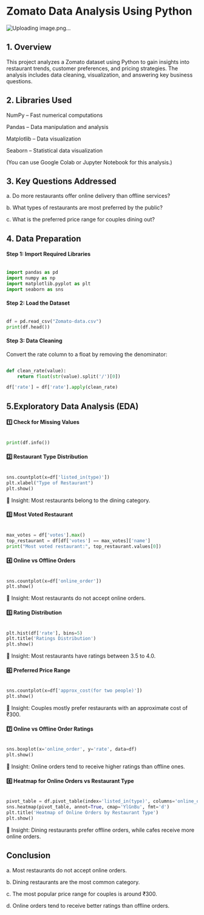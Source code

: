 # Zomato Data Analysis Using Python
![Uploading image.png…]()


## 1. Overview
This project analyzes a Zomato dataset using Python to gain insights into restaurant trends, customer preferences, and pricing strategies. The analysis includes data cleaning, visualization, and answering key business questions.


## 2. Libraries Used
NumPy – Fast numerical computations

Pandas – Data manipulation and analysis

Matplotlib – Data visualization

Seaborn – Statistical data visualization

(You can use Google Colab or Jupyter Notebook for this analysis.)


## 3. Key Questions Addressed
a. Do more restaurants offer online delivery than offline services?

b. What types of restaurants are most preferred by the public?

c. What is the preferred price range for couples dining out?


## 4. Data Preparation

#### Step 1: Import Required Libraries
``` python

import pandas as pd
import numpy as np
import matplotlib.pyplot as plt
import seaborn as sns
```

#### Step 2: Load the Dataset
``` python

df = pd.read_csv("Zomato-data.csv")
print(df.head())
 ```

#### Step 3: Data Cleaning
Convert the rate column to a float by removing the denominator:

``` python

def clean_rate(value):
    return float(str(value).split('/')[0])

df['rate'] = df['rate'].apply(clean_rate)
```

## 5.Exploratory Data Analysis (EDA)

#### 1️⃣ Check for Missing Values

``` python

print(df.info())
```

#### 2️⃣ Restaurant Type Distribution

``` python

sns.countplot(x=df['listed_in(type)'])
plt.xlabel("Type of Restaurant")
plt.show()
```

🔹 Insight: Most restaurants belong to the dining category.

#### 3️⃣ Most Voted Restaurant

```python

max_votes = df['votes'].max()
top_restaurant = df[df['votes'] == max_votes]['name']
print("Most voted restaurant:", top_restaurant.values[0])
 ```


#### 4️⃣ Online vs Offline Orders
``` python

sns.countplot(x=df['online_order'])
plt.show()
```
🔹 Insight: Most restaurants do not accept online orders.

#### 5️⃣ Rating Distribution

``` python

plt.hist(df['rate'], bins=5)
plt.title('Ratings Distribution')
plt.show()
```

🔹 Insight: Most restaurants have ratings between 3.5 to 4.0.

#### 6️⃣ Preferred Price Range
``` python

sns.countplot(x=df['approx_cost(for two people)'])
plt.show()
```

🔹 Insight: Couples mostly prefer restaurants with an approximate cost of ₹300.


#### 7️⃣ Online vs Offline Order Ratings
``` python

sns.boxplot(x='online_order', y='rate', data=df)
plt.show()
```

🔹 Insight: Online orders tend to receive higher ratings than offline ones.

#### 8️⃣ Heatmap for Online Orders vs Restaurant Type
``` python

pivot_table = df.pivot_table(index='listed_in(type)', columns='online_order', aggfunc='size', fill_value=0)
sns.heatmap(pivot_table, annot=True, cmap='YlGnBu', fmt='d')
plt.title('Heatmap of Online Orders by Restaurant Type')
plt.show()
```

🔹 Insight: Dining restaurants prefer offline orders, while cafes receive more online orders.


## Conclusion
a. Most restaurants do not accept online orders.

b. Dining restaurants are the most common category.

c. The most popular price range for couples is around ₹300.

d. Online orders tend to receive better ratings than offline orders.

